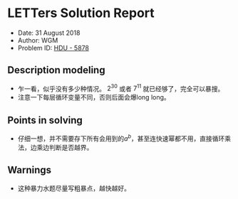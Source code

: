 # LETTers Solution Report

- Date: 31 August 2018
- Author: WGM
- Problem ID: [HDU - 5878](http://acm.hdu.edu.cn/showproblem.php?pid=5878)

## Description modeling

- 乍一看，似乎没有多少种情况。 $2^30$ 或者 $7^11$ 就已经够了，完全可以暴搜。
- 注意一下每层循环变量不同，否则后面会爆long long。

## Points in solving

- 仔细一想，并不需要存下所有会用到的$a^b$，甚至连快速幂都不用，直接循环乘法，边乘边判断是否越界。

## Warnings

- 这种暴力水题尽量写粗暴点，越快越好。
